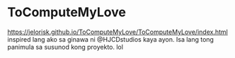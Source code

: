 # ToComputeMyLove

https://jelorisk.github.io/ToComputeMyLove/ToComputeMyLove/index.html
inspired lang ako sa ginawa ni @HJCDstudios kaya ayon.
Isa lang tong panimula sa susunod kong proyekto. lol

